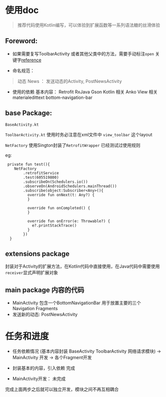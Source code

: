 # 使用doc
> 推荐代码使用Kotlin编写，可以体验到扩展函数等一系列语法糖的丝滑体验

## Foreword:
 + 如果需要复写ToolbarActivity 或者其他父类中的方法，需要手动标注``open`` 关键字[reference](https://www.kotlincn.net/docs/reference/classes.html)

 + 命名规范：
  > 动态 News ： 发送动态的Activity, PostNewsActivity

 + 使用的依赖
 基本内容： Retrofit RxJava Gson 
 Kotlin 相关 Anko
 View   相关 materialedittext bottom-navigation-bar 
## base Package:
``BaseActivity.kt`` 

``ToolbarActivity.kt`` 使用时务必注意在xml文件中<include> ``view_toolbar`` 这个layout

``NetFactory`` 使用Sington封装了``RetrofitWrapper`` 已经测试过使用规则

eg:
````
 private fun test(){
    NetFactory
        .retrofitService
        .test(605519800)
        .subscribeOn(Schedulers.io())
        .observeOn(AndroidSchedulers.mainThread())
        .subscribe(object:Subscriber<Any>(){
          override fun onNext(t: Any?) {
          }

          override fun onCompleted() {
          }

          override fun onError(e: Throwable?) {
            e?.printStackTrace()
          }
        })
  }
````

## extensions package 
封装对于Activity的扩展方法，在Kotlin代码中直接使用，在Java代码中需要使用``receiver``显式声明扩展对象

## main package 内容的代码
- MainActivity 包含一个BottomNavigationBar 用于放置主要的三个Navigation Fragments
- 发送新的动态: PostNewsActivity

# 任务和进度
- 任务依赖情况
(基本内容封装 BaseActivity ToolbarActivity 网络请求模块) 
             -> MainActivity 开发 -> 各个Fragment开发 
                
- 封装基本的内容，引入依赖 完成
- MainActivity开发：    未完成

完成上面两步之后就可以独立开发，模块之间不再互相耦合